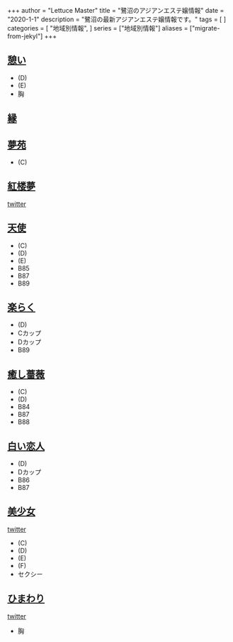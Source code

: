 +++
author = "Lettuce Master"
title = "鷺沼のアジアンエステ嬢情報"
date = "2020-1-1"
description = "鷺沼の最新アジアンエステ嬢情報です。"
tags = [
]
categories = [
    "地域別情報",
]
series = ["地域別情報"]
aliases = ["migrate-from-jekyl"]
+++

## [憩い](http://massage-esthe.tokyo/)
- (D)
- (E)
- 胸
## [縁](http://lavender.este88.com/)
## [夢苑](http://yumeen.jpest.net/)
- (C)
## [紅楼夢](https://kou-rou-mu.sweet-relaxation.com/)
[twitter](https://twitter.com/sgnm_kouroumu)
## [天使](https://tenshi.jpn.vin/)
- (C)
- (D)
- (E)
- B85
- B87
- B89
## [楽らく](http://rkrk.info/)
- (D)
- Cカップ
- Dカップ
- B89
## [癒し薔薇](http://www.bara.estheshop.com/)
- (C)
- (D)
- B84
- B87
- B88
## [白い恋人](http://www.shiroikoibito.esturl.com/)
- (D)
- Dカップ
- B86
- B87
## [美少女](https://bishoujyo.uouono.com/)
[twitter](https://twitter.com/ogikuboesthe)
- (C)
- (D)
- (E)
- (F)
- セクシー
## [ひまわり](https://saginuma-mensesthe.com/)
[twitter](https://twitter.com/himawari_esthe)
- 胸
